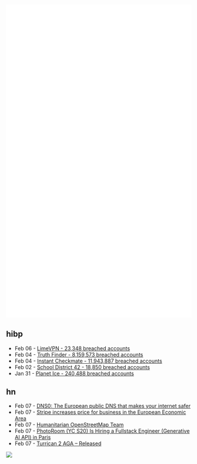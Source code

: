 ![Metrics](https://raw.githubusercontent.com/phixion/phixion/master/metrics.svg)

## hibp

<!--
for https://github.com/phixion/phixion/blob/main/.github/workflows/feeds.yml
-->
<!--START_SECTION:haveibeenpwnd-->
- Feb 06 - [LimeVPN - 23,348 breached accounts](https://haveibeenpwned.com/PwnedWebsites#LimeVPN)
- Feb 04 - [Truth Finder - 8,159,573 breached accounts](https://haveibeenpwned.com/PwnedWebsites#TruthFinder)
- Feb 04 - [Instant Checkmate - 11,943,887 breached accounts](https://haveibeenpwned.com/PwnedWebsites#InstantCheckmate)
- Feb 02 - [School District 42 - 18,850 breached accounts](https://haveibeenpwned.com/PwnedWebsites#SchoolDistrict42)
- Jan 31 - [Planet Ice - 240,488 breached accounts](https://haveibeenpwned.com/PwnedWebsites#PlanetIce)
<!--END_SECTION:haveibeenpwnd-->

## hn

<!--
for https://github.com/phixion/phixion/blob/main/.github/workflows/feeds.yml
-->
<!--START_SECTION:hn-->
- Feb 07 - [DNS0: The European public DNS that makes your internet safer](https://www.dns0.eu)
- Feb 07 - [Stripe increases price for business in the European Economic Area](https://support.stripe.com/questions/pricing-updates-for-businesses-based-in-the-european-economic-area-(eea))
- Feb 07 - [Humanitarian OpenStreetMap Team](https://www.hotosm.org/what-we-do)
- Feb 07 - [PhotoRoom (YC S20) Is Hiring a Fullstack Engineer (Generative AI API) in Paris](https://jobs.lever.co/photoroom/29260c53-a84f-4d4f-a322-3bdc8540cdb7?lever-origin=applied&lever-source%5B%5D=yc)
- Feb 07 - [Turrican 2 AGA – Released](https://sonicslothgames.itch.io/turrican2aga)
<!--END_SECTION:hn-->

<!--
for https://yhype.me
-->
![](https://hit.yhype.me/github/profile?user_id=13013670)

